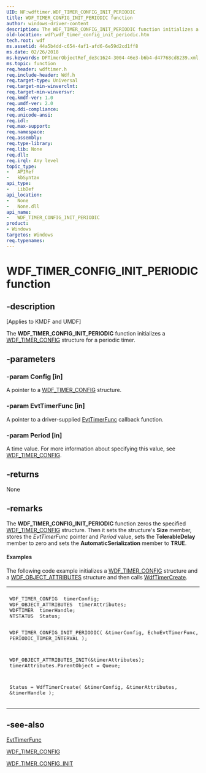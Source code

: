 ```yaml
---
UID: NF:wdftimer.WDF_TIMER_CONFIG_INIT_PERIODIC
title: WDF_TIMER_CONFIG_INIT_PERIODIC function
author: windows-driver-content
description: The WDF_TIMER_CONFIG_INIT_PERIODIC function initializes a WDF_TIMER_CONFIG structure for a periodic timer.
old-location: wdf\wdf_timer_config_init_periodic.htm
tech.root: wdf
ms.assetid: 44a5b4dd-c654-4af1-afd6-6e59d2cd1ff8
ms.date: 02/26/2018
ms.keywords: DFTimerObjectRef_de3c1624-3004-46e3-b6b4-d47768cd8239.xml, WDF_TIMER_CONFIG_INIT_PERIODIC, WDF_TIMER_CONFIG_INIT_PERIODIC function, kmdf.wdf_timer_config_init_periodic, wdf.wdf_timer_config_init_periodic, wdftimer/WDF_TIMER_CONFIG_INIT_PERIODIC
ms.topic: function
req.header: wdftimer.h
req.include-header: Wdf.h
req.target-type: Universal
req.target-min-winverclnt: 
req.target-min-winversvr: 
req.kmdf-ver: 1.0
req.umdf-ver: 2.0
req.ddi-compliance: 
req.unicode-ansi: 
req.idl: 
req.max-support: 
req.namespace: 
req.assembly: 
req.type-library: 
req.lib: None
req.dll: 
req.irql: Any level
topic_type:
-	APIRef
-	kbSyntax
api_type:
-	LibDef
api_location:
-	None
-	None.dll
api_name:
-	WDF_TIMER_CONFIG_INIT_PERIODIC
product:
- Windows
targetos: Windows
req.typenames: 
---
```


# WDF_TIMER_CONFIG_INIT_PERIODIC function


## -description


<p class="CCE_Message">[Applies to KMDF and UMDF]</p>

The <b>WDF_TIMER_CONFIG_INIT_PERIODIC</b> function initializes a <a href="https://msdn.microsoft.com/library/windows/hardware/ff552519">WDF_TIMER_CONFIG</a> structure for a periodic timer.


## -parameters




### -param Config [in]

A pointer to a <a href="https://msdn.microsoft.com/library/windows/hardware/ff552519">WDF_TIMER_CONFIG</a> structure.


### -param EvtTimerFunc [in]

A pointer to a driver-supplied <a href="https://msdn.microsoft.com/abe15fd9-620e-4c24-9a82-32d20a7e49cc">EvtTimerFunc</a> callback function.


### -param Period [in]

A time value. For more information about specifying this value, see <a href="https://msdn.microsoft.com/library/windows/hardware/ff552519">WDF_TIMER_CONFIG</a>.


## -returns



None




## -remarks



The <b>WDF_TIMER_CONFIG_INIT_PERIODIC</b> function zeros the specified <a href="https://msdn.microsoft.com/library/windows/hardware/ff552519">WDF_TIMER_CONFIG</a> structure. Then it sets the structure's <b>Size</b> member, stores the <i>EvtTimerFunc</i> pointer and <i>Period</i> value, sets the <b>TolerableDelay</b> member to zero and sets the <b>AutomaticSerialization</b> member to <b>TRUE</b>. 


#### Examples

The following code example initializes a <a href="https://msdn.microsoft.com/library/windows/hardware/ff552519">WDF_TIMER_CONFIG</a> structure and a <a href="https://msdn.microsoft.com/library/windows/hardware/ff552400">WDF_OBJECT_ATTRIBUTES</a> structure and then calls <a href="https://msdn.microsoft.com/library/windows/hardware/ff550050">WdfTimerCreate</a>.

<div class="code"><span codelanguage=""><table>
<tr>
<th></th>
</tr>
<tr>
<td>
<pre>WDF_TIMER_CONFIG  timerConfig;
WDF_OBJECT_ATTRIBUTES  timerAttributes;
WDFTIMER  timerHandle;
NTSTATUS  Status;

WDF_TIMER_CONFIG_INIT_PERIODIC(
                               &amp;timerConfig,
                               EchoEvtTimerFunc,
                               PERIODIC_TIMER_INTERVAL
                               );

WDF_OBJECT_ATTRIBUTES_INIT(&amp;timerAttributes);
timerAttributes.ParentObject = Queue;

Status = WdfTimerCreate(
                        &amp;timerConfig,
                        &amp;timerAttributes,
                        &amp;timerHandle
                        );</pre>
</td>
</tr>
</table></span></div>



## -see-also




<a href="https://msdn.microsoft.com/abe15fd9-620e-4c24-9a82-32d20a7e49cc">EvtTimerFunc</a>



<a href="https://msdn.microsoft.com/library/windows/hardware/ff552519">WDF_TIMER_CONFIG</a>



<a href="https://msdn.microsoft.com/library/windows/hardware/ff552522">WDF_TIMER_CONFIG_INIT</a>
 

 

